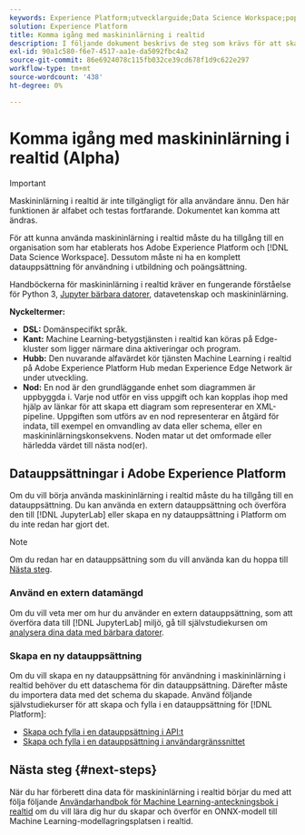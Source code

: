 ```yaml
---
keywords: Experience Platform;utvecklarguide;Data Science Workspace;populära topics;Real time Machine Learning;
solution: Experience Platform
title: Komma igång med maskininlärning i realtid
description: I följande dokument beskrivs de steg som krävs för att skapa en Machine Learning-modell i realtid i Adobe Experience Platform.
exl-id: 90a1c580-f6e7-4517-aa1e-da5092fbc4a2
source-git-commit: 86e6924078c115fb032ce39cd678f1d9c622e297
workflow-type: tm+mt
source-wordcount: '438'
ht-degree: 0%

---
```


# Komma igång med maskininlärning i realtid (Alpha)

>[!IMPORTANT]
>
>Maskininlärning i realtid är inte tillgängligt för alla användare ännu. Den här funktionen är alfabet och testas fortfarande. Dokumentet kan komma att ändras.

För att kunna använda maskininlärning i realtid måste du ha tillgång till en organisation som har etablerats hos Adobe Experience Platform och [!DNL Data Science Workspace]. Dessutom måste ni ha en komplett datauppsättning för användning i utbildning och poängsättning.

Handböckerna för maskininlärning i realtid kräver en fungerande förståelse för Python 3, [Jupyter bärbara datorer](../jupyterlab/overview.md), datavetenskap och maskininlärning.

**Nyckeltermer:**

- **DSL:** Domänspecifikt språk.
- **Kant:** Machine Learning-betygstjänsten i realtid kan köras på Edge-kluster som ligger närmare dina aktiveringar och program.
- **Hubb:** Den nuvarande alfavärdet kör tjänsten Machine Learning i realtid på Adobe Experience Platform Hub medan Experience Edge Network är under utveckling.
- **Nod:** En nod är den grundläggande enhet som diagrammen är uppbyggda i. Varje nod utför en viss uppgift och kan kopplas ihop med hjälp av länkar för att skapa ett diagram som representerar en XML-pipeline. Uppgiften som utförs av en nod representerar en åtgärd för indata, till exempel en omvandling av data eller schema, eller en maskininlärningskonsekvens. Noden matar ut det omformade eller härledda värdet till nästa nod(er).

## Datauppsättningar i Adobe Experience Platform

Om du vill börja använda maskininlärning i realtid måste du ha tillgång till en datauppsättning. Du kan använda en extern datauppsättning och överföra den till [!DNL JupyterLab] eller skapa en ny datauppsättning i Platform om du inte redan har gjort det.

>[!NOTE]
>
>Om du redan har en datauppsättning som du vill använda kan du hoppa till [Nästa steg](#next-steps).

### Använd en extern datamängd

Om du vill veta mer om hur du använder en extern datauppsättning, som att överföra data till [!DNL JupyterLab] miljö, gå till självstudiekursen om [analysera dina data med bärbara datorer](../jupyterlab/analyze-your-data.md#external-data).

### Skapa en ny datauppsättning

Om du vill skapa en ny datauppsättning för användning i maskininlärning i realtid behöver du ett dataschema för din datauppsättning. Därefter måste du importera data med det schema du skapade. Använd följande självstudiekurser för att skapa och fylla i en datauppsättning för [!DNL Platform]:

- [Skapa och fylla i en datauppsättning i API:t](../../catalog/datasets/create.md)
- [Skapa och fylla i en datauppsättning i användargränssnittet](../../ingestion/tutorials/ingest-batch-data.md)

## Nästa steg {#next-steps}

När du har förberett dina data för maskininlärning i realtid börjar du med att följa följande [Användarhandbok för Machine Learning-anteckningsbok i realtid](./rtml-authoring-notebook.md) om du vill lära dig hur du skapar och överför en ONNX-modell till Machine Learning-modellagringsplatsen i realtid.
